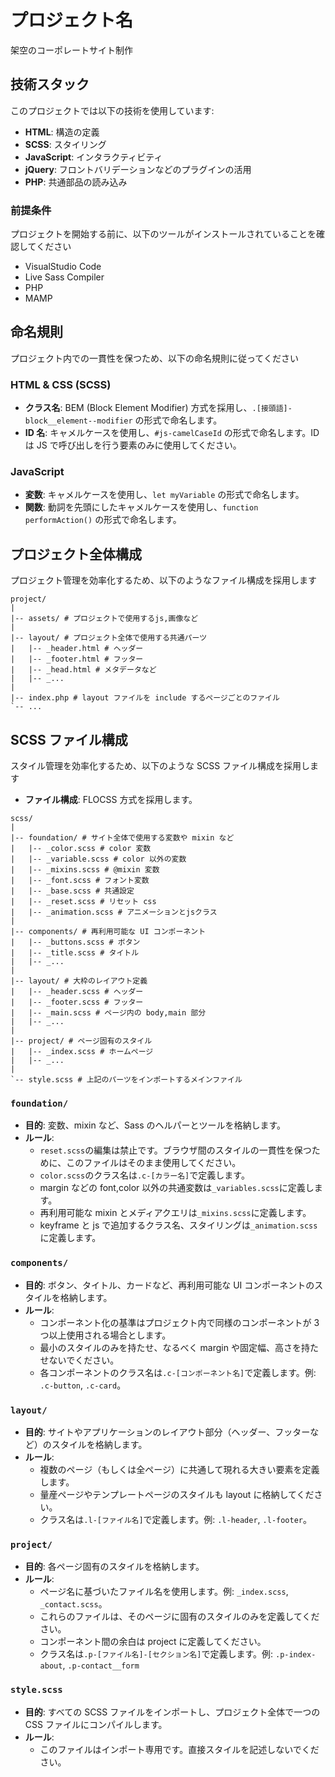 # プロジェクト名

架空のコーポレートサイト制作

## 技術スタック

このプロジェクトでは以下の技術を使用しています:

- **HTML**: 構造の定義
- **SCSS**: スタイリング
- **JavaScript**: インタラクティビティ
- **jQuery**: フロントバリデーションなどのプラグインの活用
- **PHP**: 共通部品の読み込み

### 前提条件

プロジェクトを開始する前に、以下のツールがインストールされていることを確認してください

- VisualStudio Code
- Live Sass Compiler
- PHP
- MAMP

## 命名規則

プロジェクト内での一貫性を保つため、以下の命名規則に従ってください

### HTML & CSS (SCSS)

- **クラス名**: BEM (Block Element Modifier) 方式を採用し、`.[接頭語]-block__element--modifier` の形式で命名します。
- **ID 名**: キャメルケースを使用し、`#js-camelCaseId` の形式で命名します。ID は JS で呼び出しを行う要素のみに使用してください。

### JavaScript

- **変数**: キャメルケースを使用し、`let myVariable` の形式で命名します。
- **関数**: 動詞を先頭にしたキャメルケースを使用し、`function performAction()` の形式で命名します。

## プロジェクト全体構成

プロジェクト管理を効率化するため、以下のようなファイル構成を採用します

```plaintext
project/
|
|-- assets/ # プロジェクトで使用するjs,画像など
|
|-- layout/ # プロジェクト全体で使用する共通パーツ
|   |-- _header.html # ヘッダー
|   |-- _footer.html # フッター
|   |-- _head.html # メタデータなど
|   |-- _...
|
|-- index.php # layout ファイルを include するページごとのファイル
`-- ...
```

## SCSS ファイル構成

スタイル管理を効率化するため、以下のような SCSS ファイル構成を採用します

- **ファイル構成**: FLOCSS 方式を採用します。

```plaintext
scss/
|
|-- foundation/ # サイト全体で使用する変数や mixin など
|   |-- _color.scss # color 変数
|   |-- _variable.scss # color 以外の変数
|   |-- _mixins.scss # @mixin 変数
|   |-- _font.scss # フォント変数
|   |-- _base.scss # 共通設定
|   |-- _reset.scss # リセット css
|   |-- _animation.scss # アニメーションとjsクラス
|
|-- components/ # 再利用可能な UI コンポーネント
|   |-- _buttons.scss # ボタン
|   |-- _title.scss # タイトル
|   |-- _...
|
|-- layout/ # 大枠のレイアウト定義
|   |-- _header.scss # ヘッダー
|   |-- _footer.scss # フッター
|   |-- _main.scss # ページ内の body,main 部分
|   |-- _...
|
|-- project/ # ページ固有のスタイル
|   |-- _index.scss # ホームページ
|   |-- _...
|
`-- style.scss # 上記のパーツをインポートするメインファイル
```

### `foundation/`

- **目的**: 変数、mixin など、Sass のヘルパーとツールを格納します。
- **ルール**:
  - `reset.scss`の編集は禁止です。ブラウザ間のスタイルの一貫性を保つために、このファイルはそのまま使用してください。
  - `color.scss`のクラス名は`.c-[カラー名]`で定義します。
  - margin などの font,color 以外の共通変数は`_variables.scss`に定義します。
  - 再利用可能な mixin とメディアクエリは`_mixins.scss`に定義します。
  - keyframe と js で追加するクラス名、スタイリングは`_animation.scss`に定義します。

### `components/`

- **目的**: ボタン、タイトル、カードなど、再利用可能な UI コンポーネントのスタイルを格納します。
- **ルール**:
  - コンポーネント化の基準はプロジェクト内で同様のコンポーネントが 3 つ以上使用される場合とします。
  - 最小のスタイルのみを持たせ、なるべく margin や固定幅、高さを持たせないでください。
  - 各コンポーネントのクラス名は`.c-[コンポーネント名]`で定義します。例: `.c-button`, `.c-card`。

### `layout/`

- **目的**: サイトやアプリケーションのレイアウト部分（ヘッダー、フッターなど）のスタイルを格納します。
- **ルール**:
  - 複数のページ（もしくは全ページ）に共通して現れる大きい要素を定義します。
  - 量産ページやテンプレートページのスタイルも layout に格納してください。
  - クラス名は`.l-[ファイル名]`で定義します。例: `.l-header`, `.l-footer`。

### `project/`

- **目的**: 各ページ固有のスタイルを格納します。
- **ルール**:
  - ページ名に基づいたファイル名を使用します。例: `_index.scss`, `_contact.scss`。
  - これらのファイルは、そのページに固有のスタイルのみを定義してください。
  - コンポーネント間の余白は project に定義してください。
  - クラス名は`.p-[ファイル名]-[セクション名]`で定義します。例: `.p-index-about`, `.p-contact__form`

### `style.scss`

- **目的**: すべての SCSS ファイルをインポートし、プロジェクト全体で一つの CSS ファイルにコンパイルします。
- **ルール**:
  - このファイルはインポート専用です。直接スタイルを記述しないでください。
